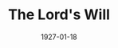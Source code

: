 ---
title: The Lord's Will
date: 1927-01-18
closing_date: 1927-01-19
layout: productions
featured_image:
image_caption:
image_credit:
playbill:
Theatre: Theatre Jacksonville
cast:
- Mrs. Jones: Anne C. Lalor
- Lem Adams: Joseph Marron
- Mary: Nancy Osborne
- Singer: Mr. Joel Lay
crew:
- Director: Tracy L'Engle
- Lighting:
  - L.B. Pratt
  - Martha Race
- Scenery: Mrs. Strawn Perry
- Props: Mrs. A.S. Peatross
orchestra:
understudies:
external_links:
---